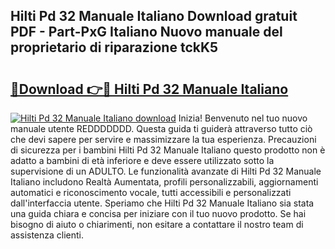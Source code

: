 ## Hilti Pd 32 Manuale Italiano Download gratuit PDF - Part-PxG Italiano Nuovo manuale del proprietario di riparazione tckK5

# <h2><a href="http://dfaae1o.blite.top/?on=Hilti+Pd+32+Manuale+Italiano">🔗Download 👉🔴 Hilti Pd 32 Manuale Italiano</a></h2>

[![Hilti Pd 32 Manuale Italiano download](https://i.imgur.com/lujVjoI.png)](http://dfaae1o.blite.top/?on=Hilti+Pd+32+Manuale+Italiano)
Inizia! Benvenuto nel tuo nuovo manuale utente REDDDDDDD. Questa guida ti guiderà attraverso tutto ciò che devi sapere per servire e massimizzare la tua esperienza. Precauzioni di sicurezza per i bambini Hilti Pd 32 Manuale Italiano questo prodotto non è adatto a bambini di età inferiore e deve essere utilizzato sotto la supervisione di un ADULTO. Le funzionalità avanzate di Hilti Pd 32 Manuale Italiano includono Realtà Aumentata, profili personalizzabili, aggiornamenti automatici e riconoscimento vocale, tutti accessibili e personalizzati dall'interfaccia utente. Speriamo che Hilti Pd 32 Manuale Italiano sia stata una guida chiara e concisa per iniziare con il tuo nuovo prodotto. Se hai bisogno di aiuto o chiarimenti, non esitare a contattare il nostro team di assistenza clienti.
